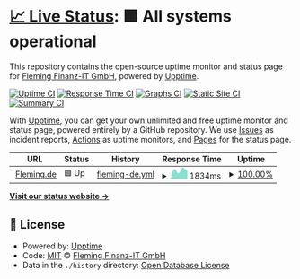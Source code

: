 # [📈 Live Status](https://Fleming-IT.github.io/fleming_status): <!--live status--> **🟩 All systems operational**

This repository contains the open-source uptime monitor and status page for [Fleming Finanz-IT GmbH](fleming.de), powered by [Upptime](https://github.com/upptime/upptime).

[![Uptime CI](https://github.com/Fleming-IT/fleming_status/workflows/Uptime%20CI/badge.svg)](https://github.com/Fleming-IT/fleming_status/actions?query=workflow%3A%22Uptime+CI%22)
[![Response Time CI](https://github.com/Fleming-IT/fleming_status/workflows/Response%20Time%20CI/badge.svg)](https://github.com/Fleming-IT/fleming_status/actions?query=workflow%3A%22Response+Time+CI%22)
[![Graphs CI](https://github.com/Fleming-IT/fleming_status/workflows/Graphs%20CI/badge.svg)](https://github.com/Fleming-IT/fleming_status/actions?query=workflow%3A%22Graphs+CI%22)
[![Static Site CI](https://github.com/Fleming-IT/fleming_status/workflows/Static%20Site%20CI/badge.svg)](https://github.com/Fleming-IT/fleming_status/actions?query=workflow%3A%22Static+Site+CI%22)
[![Summary CI](https://github.com/Fleming-IT/fleming_status/workflows/Summary%20CI/badge.svg)](https://github.com/Fleming-IT/fleming_status/actions?query=workflow%3A%22Summary+CI%22)

With [Upptime](https://upptime.js.org), you can get your own unlimited and free uptime monitor and status page, powered entirely by a GitHub repository. We use [Issues](https://github.com/Fleming-IT/fleming_status/issues) as incident reports, [Actions](https://github.com/Fleming-IT/fleming_status/actions) as uptime monitors, and [Pages](https://Fleming-IT.github.io/fleming_status) for the status page.

<!--start: status pages-->
<!-- This summary is generated by Upptime (https://github.com/upptime/upptime) -->
<!-- Do not edit this manually, your changes will be overwritten -->
<!-- prettier-ignore -->
| URL | Status | History | Response Time | Uptime |
| --- | ------ | ------- | ------------- | ------ |
| <img alt="" src="https://icons.duckduckgo.com/ip3/www.fleming.de.ico" height="13"> [Fleming.de](https://www.fleming.de) | 🟩 Up | [fleming-de.yml](https://github.com/Fleming-IT/fleming_status/commits/HEAD/history/fleming-de.yml) | <details><summary><img alt="Response time graph" src="./graphs/fleming-de/response-time-week.png" height="20"> 1834ms</summary><br><a href="https://status.fleming.de/history/fleming-de"><img alt="Response time 1939" src="https://img.shields.io/endpoint?url=https%3A%2F%2Fraw.githubusercontent.com%2FFleming-IT%2Ffleming_status%2FHEAD%2Fapi%2Ffleming-de%2Fresponse-time.json"></a><br><a href="https://status.fleming.de/history/fleming-de"><img alt="24-hour response time 1554" src="https://img.shields.io/endpoint?url=https%3A%2F%2Fraw.githubusercontent.com%2FFleming-IT%2Ffleming_status%2FHEAD%2Fapi%2Ffleming-de%2Fresponse-time-day.json"></a><br><a href="https://status.fleming.de/history/fleming-de"><img alt="7-day response time 1834" src="https://img.shields.io/endpoint?url=https%3A%2F%2Fraw.githubusercontent.com%2FFleming-IT%2Ffleming_status%2FHEAD%2Fapi%2Ffleming-de%2Fresponse-time-week.json"></a><br><a href="https://status.fleming.de/history/fleming-de"><img alt="30-day response time 1988" src="https://img.shields.io/endpoint?url=https%3A%2F%2Fraw.githubusercontent.com%2FFleming-IT%2Ffleming_status%2FHEAD%2Fapi%2Ffleming-de%2Fresponse-time-month.json"></a><br><a href="https://status.fleming.de/history/fleming-de"><img alt="1-year response time 1939" src="https://img.shields.io/endpoint?url=https%3A%2F%2Fraw.githubusercontent.com%2FFleming-IT%2Ffleming_status%2FHEAD%2Fapi%2Ffleming-de%2Fresponse-time-year.json"></a></details> | <details><summary><a href="https://status.fleming.de/history/fleming-de">100.00%</a></summary><a href="https://status.fleming.de/history/fleming-de"><img alt="All-time uptime 99.98%" src="https://img.shields.io/endpoint?url=https%3A%2F%2Fraw.githubusercontent.com%2FFleming-IT%2Ffleming_status%2FHEAD%2Fapi%2Ffleming-de%2Fuptime.json"></a><br><a href="https://status.fleming.de/history/fleming-de"><img alt="24-hour uptime 100.00%" src="https://img.shields.io/endpoint?url=https%3A%2F%2Fraw.githubusercontent.com%2FFleming-IT%2Ffleming_status%2FHEAD%2Fapi%2Ffleming-de%2Fuptime-day.json"></a><br><a href="https://status.fleming.de/history/fleming-de"><img alt="7-day uptime 100.00%" src="https://img.shields.io/endpoint?url=https%3A%2F%2Fraw.githubusercontent.com%2FFleming-IT%2Ffleming_status%2FHEAD%2Fapi%2Ffleming-de%2Fuptime-week.json"></a><br><a href="https://status.fleming.de/history/fleming-de"><img alt="30-day uptime 100.00%" src="https://img.shields.io/endpoint?url=https%3A%2F%2Fraw.githubusercontent.com%2FFleming-IT%2Ffleming_status%2FHEAD%2Fapi%2Ffleming-de%2Fuptime-month.json"></a><br><a href="https://status.fleming.de/history/fleming-de"><img alt="1-year uptime 99.98%" src="https://img.shields.io/endpoint?url=https%3A%2F%2Fraw.githubusercontent.com%2FFleming-IT%2Ffleming_status%2FHEAD%2Fapi%2Ffleming-de%2Fuptime-year.json"></a></details>

<!--end: status pages-->

[**Visit our status website →**](https://Fleming-IT.github.io/fleming_status)

## 📄 License

- Powered by: [Upptime](https://github.com/upptime/upptime)
- Code: [MIT](./LICENSE) © [Fleming Finanz-IT GmbH](fleming.de)
- Data in the `./history` directory: [Open Database License](https://opendatacommons.org/licenses/odbl/1-0/)
